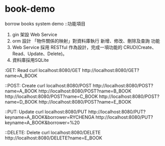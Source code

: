 # book-demo
borrow books system demo
::功能項目
1. gin 架設 Web Service
2. orm 設計 「物件關係的映射」對資料庫執行 新增、修改、刪除及查詢 功能
3. Web Service 採用 RESTful 作為設計，完成一項功能的 CRUD(Create、Read、Update、Delete)。
4. 資料庫採用SQLite

:GET:    Read
curl localhost:8080/GET
http://localhost:8080/GET?name=A_BOOK

::POST:   Create
curl localhost:8080/POST
http://localhost:8080/POST?name=A_BOOK
http://localhost:8080/POST?name=B_BOOK
http://localhost:8080/POST?name=C_BOOK
http://localhost:8080/POST?name=D_BOOK
http://localhost:8080/POST?name=E_BOOK

::PUT:    Update
curl localhost:8080/PUT
http://localhost:8080/PUT?keyname=A_BOOK&borrower=RYCHENGA
http://localhost:8080/PUT?keyname=A_BOOK&borrower=%20

::DELETE: Delete
curl localhost:8080/DELETE
http://localhost:8080/DELETE?name=E_BOOK

